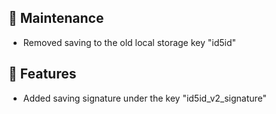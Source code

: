 ## 🔧 Maintenance
- Removed saving to the old local storage key "id5id"

## 🚀 Features
- Added saving signature under the key "id5id_v2_signature"
